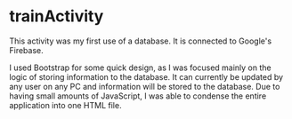 # trainActivity

This activity was my first use of a database. It is connected to Google's Firebase. 

I used Bootstrap for some quick design, as I was focused mainly on the logic of storing information to the database. 
It can currently be updated by any user on any PC and information will be stored to the database. Due to having small amounts of 
JavaScript, I was able to condense the entire application into one HTML file. 
